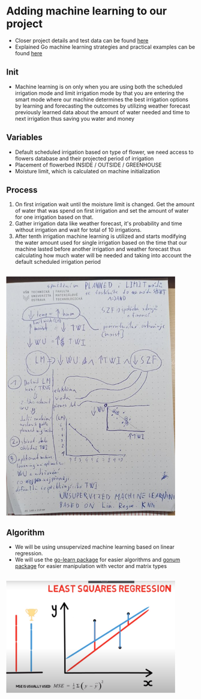 # Adding machine learning to our project

- Closer project details and test data can be found [here](https://docs.google.com/spreadsheets/d/1-FJpnx-kEh30rq1yvBE51RGYzdYJzyGPCxmLcHMqX_w/edit?usp=sharing)
- Explained Go machine learning strategies and practical examples can be found [here](https://github.com/TurniXXD/go-learn)

## Init

- Machine learning is on only when you are using both the scheduled irrigation mode and limit irrigation mode by that you are entering the smart mode where our machine determines the best irrigation options by learning and forecasting the outcomes by utilizing weather forecast previously learned data about the amount of water needed and time to next irrigation thus saving you water and money

## Variables

- Default scheduled irrigation based on type of flower, we need access to flowers database and their projected period of irrigation
- Placement of flowerbed INSIDE / OUTSIDE / GREENHOUSE
- Moisture limit, which is calculated on machine initialization

## Process

1. On first irrigation wait until the moisture limit is changed. Get the amount of water that was spend on first irrigation and set the amount of water for one irrigation based on that.
2. Gather irrigation data like weather forecast, it's probability and time without irrigation and wait for total of 10 irrigations.
3. After tenth irrigation machine learning is utilized and starts modifying the water amount used for single irrigation based on the time that our machine lasted before another irrigation and weather forecast thus calculating how much water will be needed and taking into account the default scheduled irrigation period

<br>

<img src="./img/paper.jpeg" style="max-width:450px"/>

<br>

## Algorithm

- We will be using unsupervized machine learning based on linear regression.
- We will use the [go-learn package](https://github.com/sjwhitworth/golearn) for easier algorithms and [gonum package](https://www.gonum.org/) for easier manipulation with vector and matrix types

<br>

<img src="./img/lin-reg.png" style="max-width:450px"/>

<br>
